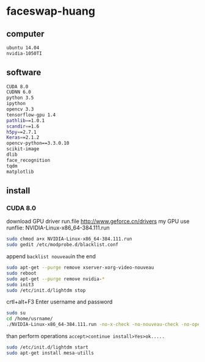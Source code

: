 # faceswap-huang

## computer
```bash
ubuntu 14.04
nvidia-1050TI
```
## software
```bash
CUDA 8.0
CUDNN 6.0
python 3.5
ipython
opencv 3.3
tensorflow-gpu 1.4
pathlib==1.0.1
scandir==1.6
h5py==2.7.1
Keras==2.1.2
opencv-python==3.3.0.10
scikit-image
dlib
face_recognition
tqdm
matplotlib
```
## install
### CUDA 8.0
download GPU driver run.file http://www.geforce.cn/drivers
my GPU use runflie: NVIDIA-Linux-x86_64-384.111.run
```bash
sudo chmod a+x NVIDIA-Linux-x86_64-384.111.run
sudo gedit /etc/modprobe.d/blacklist.conf 
```
append `backlist nouveau`in the end
```bash
sudo apt-get --purge remove xserver-xorg-video-nouveau
sudo reboot
sudo apt-get --purge remove nvidia-*
sudo init3
sudo /etc/init.d/lightdm stop
```
crtl+alt+F3
Enter username and password
```bash
sudo su
cd /home/usrname/
./NVIDIA-Linux-x86_64-384.111.run -no-x-check -no-nouveau-check -no-opengl-files
```
than perform operations `accept>continue install>Yes>ok.....`
```bash
sudo /etc/init.d/lightdm start
sudo apt-get install mesa-utills
```
